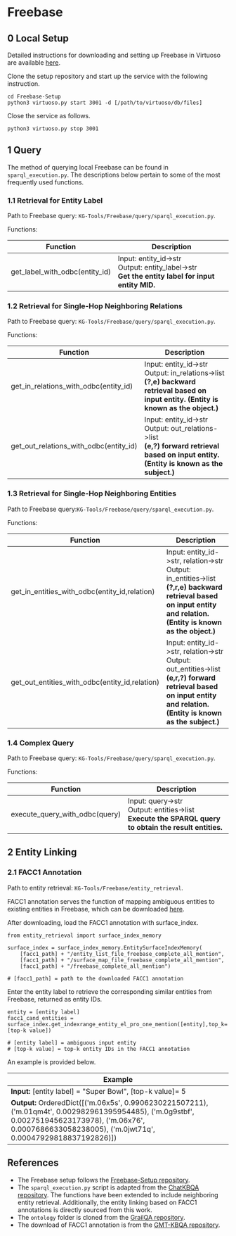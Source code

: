 # Freebase

## 0 Local Setup

Detailed instructions for downloading and setting up Freebase in Virtuoso are available [here](https://github.com/dki-lab/Freebase-Setup). 

Clone the setup repository and start up the service with the following instruction.

```
cd Freebase-Setup
python3 virtuoso.py start 3001 -d [/path/to/virtuoso/db/files]
```

Close the service as follows.

```
python3 virtuoso.py stop 3001
```

## 1 Query

The method of querying local Freebase can be found in `sparql_execution.py`. The descriptions below pertain to some of the most frequently used functions.

### 1.1 Retrieval for Entity Label

Path to Freebase query: `KG-Tools/Freebase/query/sparql_execution.py`.

Functions:

| Function                       | Description                                                  |
| ------------------------------ | ------------------------------------------------------------ |
| get_label_with_odbc(entity_id) | Input: entity_id->str<br>Output: entity_label->str<br>**Get the entity label for input entity MID.** |

### 1.2 Retrieval for Single-Hop Neighboring Relations

Path to Freebase query: `KG-Tools/Freebase/query/sparql_execution.py`.

Functions:

| Function                               | Description                                                  |
| -------------------------------------- | ------------------------------------------------------------ |
| get_in_relations_with_odbc(entity_id)  | Input: entity_id->str<br>Output: in_relations->list<br>**(?,e) backward retrieval based on input entity. (Entity is known as the object.)** |
| get_out_relations_with_odbc(entity_id) | Input: entity_id->str<br/>Output: out_relations->list<br/>**(e,?) forward retrieval based on input entity. (Entity is known as the subject.)** |

### 1.3 Retrieval for Single-Hop Neighboring Entities

Path to Freebase query:`KG-Tools/Freebase/query/sparql_execution.py`.

Functions:

| Function                                       | Description                                                  |
| ---------------------------------------------- | ------------------------------------------------------------ |
| get_in_entities_with_odbc(entity_id,relation)  | Input: entity_id->str, relation->str<br>Output: in_entities->list<br>**(?,r,e) backward retrieval based on input entity and relation. (Entity is known as the object.)** |
| get_out_entities_with_odbc(entity_id,relation) | Input: entity_id->str, relation->str<br/>Output: out_entities->list<br/>**(e,r,?) forward retrieval based on input entity and relation. (Entity is known as the subject.)** |

### 1.4 Complex Query

Path to Freebase query: `KG-Tools/Freebase/query/sparql_execution.py`.

Functions:

| Function                       | Description                                                  |
| ------------------------------ | ------------------------------------------------------------ |
| execute_query_with_odbc(query) | Input: query->str<br>Output: entities->list<br>**Execute the SPARQL query to obtain the result entities.** |

## 2 Entity Linking

### 2.1 FACC1 Annotation

Path to entity retrieval: `KG-Tools/Freebase/entity_retrieval`.

FACC1 annotation serves the function of mapping ambiguous entities to existing entities in Freebase, which can be downloaded [here](https://github.com/HXX97/GMT-KBQA/tree/main/data/common_data/facc1). 

After downloading, load the FACC1 annotation with surface_index.

```
from entity_retrieval import surface_index_memory

surface_index = surface_index_memory.EntitySurfaceIndexMemory(
    [facc1_path] + "/entity_list_file_freebase_complete_all_mention",
    [facc1_path] + "/surface_map_file_freebase_complete_all_mention",
    [facc1_path] + "/freebase_complete_all_mention")
    
# [facc1_path] = path to the downloaded FACC1 annotation
```

Enter the entity label to retrieve the corresponding similar entities from Freebase, returned as entity IDs.

```
entity = [entity label]
facc1_cand_entities = surface_index.get_indexrange_entity_el_pro_one_mention([entity],top_k=[top-k value])

# [entity label] = ambiguous input entity
# [top-k value] = top-k entity IDs in the FACC1 annotation
```

An example is provided below.

| Example                                                      |
| ------------------------------------------------------------ |
| **Input:** [entity label] = "Super Bowl", [top-k value]= 5   |
| **Output:** OrderedDict([('m.06x5s', 0.9906230221507211), ('m.01qm4t', 0.002982961395954485), ('m.0g9stbf', 0.002751945623173978), ('m.06x76', 0.0007686633058238005), ('m.0jwt71q', 0.00047929818837192826)]) |

## References

- The Freebase setup follows the [Freebase-Setup repository](https://github.com/dki-lab/Freebase-Setup).
- The `sparql_execution.py` script is adapted from the [ChatKBQA repository](https://github.com/LHRLAB/ChatKBQA/blob/main/executor/sparql_executor.py). The functions have been extended to include neighboring entity retrieval. Additionally, the entity linking based on FACC1 annotations is directly sourced from this work.
- The `ontology` folder is cloned from the [GrailQA repository](https://github.com/dki-lab/GrailQA/tree/main/ontology).
- The download of FACC1 annotation is from the [GMT-KBQA repository](https://github.com/HXX97/GMT-KBQA/tree/main/data/common_data/facc1).
